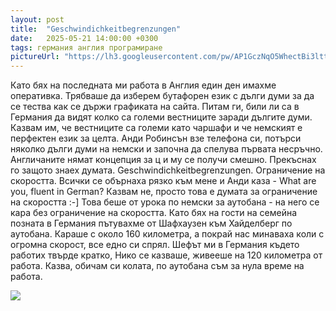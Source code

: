 ```yaml
---
layout: post
title:  "Geschwindichkeitbegrenzungen"
date:   2025-05-21 14:00:00 +0300
tags: германия англия програмиране
pictureUrl: "https://lh3.googleusercontent.com/pw/AP1GczNqO5WhectBi3lttwoQTOFsA3OcMw9N6XsOhN2PAdyFo7wpB0ph6oh5N2EGA52NhXgaeCVKDXfe4_ET0SKowGkrsHhst408cDPBNlIBnD_DCTjEvS8PuZJwuLwKHQ2yHQWJNJXds-RWg6HAaIbAsm-wNxR5CRl4LXAorAl30fsyQAZXHUHsYkK51SG7cHXhxSV046soO2DnkQjkhsgPuA_1g68zA4gKPuf235KBMsbcS03SwnaD5iVoKApXU1YkHZuYnFXNzO7pMsCcZ3-GuR-phQltyTiOpKTgWcTw3qQXKvLnD5reJa8aNXBdO5pHi4B0noSgqLBB4krR6Hy6oeHX4bGDR-7suAgb6YO_LjJfff34G5XhNs23qvgVmOQNt49w84pUaYdR83-kshadAqjStNYof1oPbPAcZWzHy4ciT6Bry9aOalY0_Rz4Jvc9eTA4zYD4b7RBVAvVvoV9ax5QyzvWi7XqRuzUXmmd4ut7jytfs9QybDuAsI3m07bl_AfIOQBguIbg1tTgc_Ux_CIACDaz_3e-tu5b7n9NyO2ALQ6jKJ096oLORsfvGc37bx4w7n7pwmj0DjV6Z5-8HCWFAEYrEac2q5qBGiQ_Pt5hIj7D08EsU0HStRYqFwL8TV9QHfqgyzl9z5ZA53ZzF_Ww1KGcq_7buj99innhbNIYUcbopsCNq5QO0FzAXthE1qqJ8ak3UB218ee0Is8ffYEgklsFR7QV0vlxtwsBXROqFj5auBHNn9UpBzUGVOqC3WUkbCs9aqf312LZ_voqx9PUQtCPatE97_1xhm1YAHxOuc95WLtbZrctP-9Rki0mGGD7SxiZ9NfOJFYBNeWK491psMj1K4fppbunGW171255td7vRhwRurzW0fd1ljuR3ma5heE2oMb6nzyxy9-jVjw84nhxZFWZRsjpbANJzHtNCTVdgovs6-tJ=w461-h403-no"
---
```

Като бях на последната ми работа в Англия един ден имахме оперативка. 
Трябваше да изберем бутафорен език с дълги думи за да се тества как се държи графиката на сайта. 
Питам ги, били ли са в Германия да видят колко са големи вестниците заради дългите думи. 
Казвам им, че вестниците са големи като чаршафи и че немският е перфектен език за целта. 
Анди Робинсън взе телефона си, потърси няколко дълги думи на немски и започна да спелува първата несръчно. 
Англичаните нямат концепция за ц и му се получи смешно. Прекъснах го защото знаех думата. 
Geschwindichkeitbegrenzungen. Ограничение на скоростта. 
Всички се обърнаха рязко към мене и Анди каза - What are you, fluent in German? 
Казвам не, просто това е думата за ограничение на скоростта :-] 
Това беше от урока по немски за аутобана - на него се кара без ограничение на скоростта. 
Като бях на гости на семейна позната в Германия пътувахме от Шафхаузен към Хайделберг по аутобана. 
Караше с около 160 километра, а покрай нас минаваха коли с огромна скорост, все едно си спрял. 
Шефът ми в Германия където работих твърде кратко, Нико се казваше, живееше на 120 километра от работа. 
Казва, обичам си колата, по аутобана съм за нула време на работа.

![]({{page.pictureUrl}})


